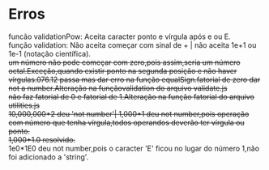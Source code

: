 # Erros  
funcão validationPow:  Aceita caracter ponto e vírgula após e ou E.    
função validation:  Não aceita começar com sinal de + | não aceita 1e+1 ou 1e-1 (notação científica).    
~~um número não pode começar com zero,pois assim,seria um número octal.Exceção,quando existir ponto na segunda posição e não haver vírgulas.076.12 passa mas dar erro na função equalSign.fatorial de zero dar not a number.Alteração na funçãovalidation do arquivo validate.js~~  
~~não faz fatorial de 0 e fatorial de 1.Alteração na função fatorial do arquivo utilities.js~~   
~~10,000,000*2 deu 'not number'| 1,000+1 deu not number,pois operação com número que tenha vírgula,todos operandos deverão ter vírgula ou ponto.~~     
~~1,000+1.0 resolvido.~~      
1e0*1E0 deu not number,pois o caracter 'E' ficou no lugar do número 1,não foi adicionado a 'string'.    